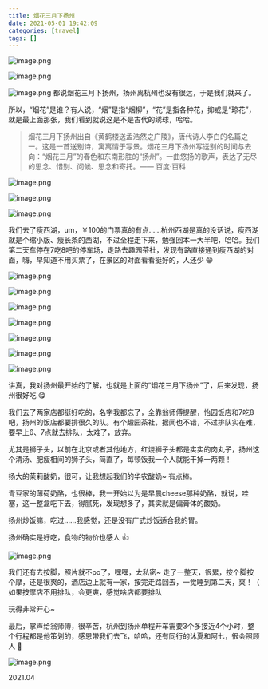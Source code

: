 ```yaml
---
title: 烟花三月下扬州
date: 2021-05-01 19:42:09
categories: [travel]
tags: []
---
```

![image.png](https://wyy-static.oss-cn-guangzhou.aliyuncs.com/xx/yangzhou/DSC_3544.jpg)

![image.png](https://wyy-static.oss-cn-guangzhou.aliyuncs.com/xx/yangzhou/DSC_3553.jpg)

![image.png](https://wyy-static.oss-cn-guangzhou.aliyuncs.com/xx/yangzhou/DSC_3555.jpg)
都说烟花三月下扬州，扬州离杭州也没有很远，于是我们就来了。

所以，“烟花”是谁？有人说，“烟”是指“烟柳”，“花”是指各种花，抑或是“琼花”，就是最上面那张，我们看到就说这是不是古代的绣球，哈哈。

> 烟花三月下扬州出自《黄鹤楼送孟浩然之广陵》，唐代诗人李白的名篇之一。这是一首送别诗，寓离情于写景。烟花三月下扬州写送别的时间与去向：“烟花三月”的春色和东南形胜的“扬州”。一曲悠扬的歌声，表达了无尽的思念、惜别、问候、思念和寄托。—— 百度·百科

![image.png](https://wyy-static.oss-cn-guangzhou.aliyuncs.com/xx/yangzhou/DSC_3600.jpg)

![image.png](https://wyy-static.oss-cn-guangzhou.aliyuncs.com/xx/yangzhou/DSC_3687.jpg)

![image.png](https://wyy-static.oss-cn-guangzhou.aliyuncs.com/xx/yangzhou/DSC_3590.jpg)


我们去了瘦西湖，um，￥100的门票真的有点……杭州西湖是真的没话说，瘦西湖就是个缩小版、瘦长条的西湖，不过全程走下来，勉强回本一大半吧，哈哈。我们第二天车停在7吃8吧的停车场，走路去趣园茶社，发现有路直接通到瘦西湖的对面，嗨，早知道不用买票了，在景区的对面看看挺好的，人还少 😁

![image.png](https://wyy-static.oss-cn-guangzhou.aliyuncs.com/xx/yangzhou/DSC_3603.jpg)

![image.png](https://wyy-static.oss-cn-guangzhou.aliyuncs.com/xx/yangzhou/DSC_3648.jpg)

![image.png](https://wyy-static.oss-cn-guangzhou.aliyuncs.com/xx/yangzhou/DSC_3569.jpg)

![image.png](https://wyy-static.oss-cn-guangzhou.aliyuncs.com/xx/yangzhou/DSC_3650.jpg)

![image.png](https://wyy-static.oss-cn-guangzhou.aliyuncs.com/xx/yangzhou/DSC_3681.jpg)

![image.png](https://wyy-static.oss-cn-guangzhou.aliyuncs.com/xx/yangzhou/DSC_3598.jpg)

![image.png](https://wyy-static.oss-cn-guangzhou.aliyuncs.com/xx/yangzhou/DSC_3689.jpg)

讲真，我对扬州最开始的了解，也就是上面的“烟花三月下扬州”了，后来发现，扬州很好吃 😋

我们去了两家店都挺好吃的，名字我都忘了，全靠翁师傅提醒，怡园饭店和7吃8吧，扬州的饭店都要排很久的队。有个趣园茶社，据闻也不错，不过排队实在难，要早上6、7点就去排队，太难了，放弃。

尤其是狮子头，以前在北京或者其他地方，红烧狮子头都是实实的肉丸子，扬州这个清汤、肥瘦相间的狮子头，简直了，每顿饭我一个人就能干掉一两颗！

扬大的茉莉酸奶，很可，让我想起我们的华农酸奶~ 有点棒。

青豆家的薄荷奶酪，也很棒，我一开始以为是早晨cheese那种奶酪，就说，哇塞，这一整盒吃下去，得腻死，发现想多了，其实就是偏膏体的酸奶。

扬州炒饭嘛，吃过……我感觉，还是没有广式炒饭适合我的胃。

扬州确实是好吃，食物的物价也感人 👍

![image.png](https://wyy-static.oss-cn-guangzhou.aliyuncs.com/xx/yangzhou/IMG_6137.JPG)

我们还有去按脚，照片就不po了，嘿嘿，太私密~ 走了一整天，很累，按个脚按个摩，还是很爽的，酒店边上就有一家，按完走路回去，一觉睡到第二天，爽！（ 如果按摩店不用排队，会更爽，感觉啥店都要排队

玩得非常开心~

最后，掌声给翁师傅，很辛苦，杭州到扬州单程开车需要3个多接近4个小时，整个行程都是他策划的，感恩带我们去飞，哈哈，还有同行的沐夏和阿七，很会照顾人 👏

![image.png](https://wyy-static.oss-cn-guangzhou.aliyuncs.com/xx/yangzhou/DSC_3631.jpg)

2021.04
